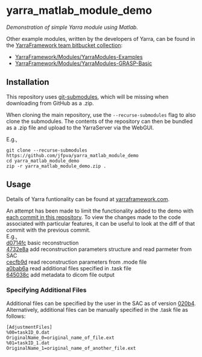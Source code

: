 # yarra_matlab_module_demo

_Demonstration of simple Yarra module using Matlab._

Other example modules, written by the developers of Yarra, can be found in the [YarraFramework team bitbucket collection](https://bitbucket.org/%7B651dd565-451c-4701-a251-5cd56ccb3cfc%7D/):
* [YarraFramework/Modules/YarraModules-Examples](https://bitbucket.org/yarra-dev/yarramodules-examples/src/default/)
* [YarraFramework/Modules/YarraModules-GRASP-Basic](https://bitbucket.org/yarra-dev/yarramodules-grasp-basic/src/default/)

## Installation

This repository uses [git-submodules](https://git-scm.com/book/en/v2/Git-Tools-Submodules), which will be missing when downloading from GitHub as a .zip.

When cloning the main repository, use the `--recurse-submodules` flag to also clone the submodules. The contents of the repository can then be bundled as a .zip file and upload to the YarraServer via the WebGUI.  

E.g.,
```
git clone --recurse-submodules https://github.com/jfpva/yarra_matlab_module_demo
cd yarra_matlab_module_demo
zip -r yarra_matlab_module_demo.zip .
```

## Usage

Details of Yarra funtionality can be found at [yarraframework.com](http://yarraframework.com).

An attempt has been made to limit the functionality added to the demo with [each commit in this repository](https://github.com/jfpva/yarra_matlab_module_demo/commits/master).
To view the changes made to the code associated with particular features, it can be useful to look at the diff of that commit with the previous commit.  
E.g.,  
[d0714fc](https://github.com/jfpva/yarra_matlab_module_demo/commit/d0714fc6c3fb1f9566b33c867bef86bdb09fe2d2) basic reconstruction  
[4732e8a](https://github.com/jfpva/yarra_matlab_module_demo/commit/4732e8a814a05342838b0a27b3d22052e618dc07) add reconstruction parameters structure and read parmeter from SAC  
[cecfb9d](https://github.com/jfpva/yarra_matlab_module_demo/commit/cecfb9d737752c5319c9dc85734aa6bab912c889) read reconstruction parameters from .mode file  
[a0bab6a](https://github.com/jfpva/yarra_matlab_module_demo/commit/a0bab6ac515dadf470ad498e4825f64ffa305bcd) read additional files specified in .task file  
[645038c](https://github.com/jfpva/yarra_matlab_module_demo/commit/645038c972737245e15fc9fd14342a3aa9e7ddd0) add metadata to dicom file output


### Specifying Additional Files

Additional files can be specified by the user in the SAC as of version [020b4](https://bitbucket.org/yarra-dev/yarraclient/commits/2954e2ccab2c282d28b42936360c755e25bc6c0d).
Alternatively, additional files can be manually specified in the .task file as follows:
```
[AdjustmentFiles]
%00=taskID_0.dat
OriginalName_0=original_name_of_file.ext
%01=taskID_1.dat
OriginalName_1=original_name_of_another_file.ext
```
